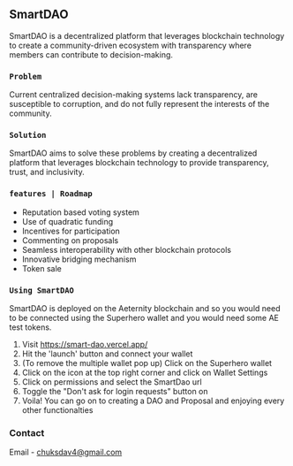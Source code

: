 ## SmartDAO

SmartDAO is a decentralized platform that leverages blockchain technology to create a community-driven ecosystem with transparency where members can contribute to decision-making.

### `Problem`

Current centralized decision-making systems lack transparency, are susceptible to corruption, and do not fully represent the interests of the community.

### `Solution`

SmartDAO aims to solve these problems by creating a decentralized platform that leverages blockchain technology to provide transparency, trust, and inclusivity.

### `features | Roadmap`

* Reputation based voting system
* Use of quadratic funding
* Incentives for participation
* Commenting on proposals
* Seamless interoperability with other blockchain protocols
* Innovative bridging mechanism
* Token sale

### `Using SmartDAO`

SmartDAO is deployed on the Aeternity blockchain and so you would need to be connected using the Superhero wallet and you would need some AE test tokens. 

1. Visit https://smart-dao.vercel.app/
2. Hit the 'launch' button and connect your wallet
3. (To remove the multiple wallet pop up) Click on the Superhero wallet
4. Click on the icon at the top right corner and click on Wallet Settings
5. Click on permissions and select the SmartDao url
6. Toggle the "Don't ask for login requests" button on
7. Voila! You can go on to creating a DAO and Proposal and enjoying every other functionalties

### Contact

Email - chuksdav4@gmail.com
